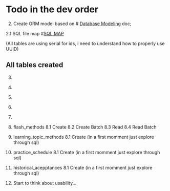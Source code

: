 # Todo in the dev order

2. Create ORM model based on # [Database Modeling](database_modeling.md) doc;

2.1 SQL file map #[SQL MAP](sql_map.sql)



(All tables are using serial for ids, i need to understand how to properly use UUID)

All tables created
---


3. ~~~create flash_card table using diesel engine~~~
4. ~~~create learning topic talbe using diesel engine~~~
5. ~~~create practice_schedule~~~
6. ~~~create historical_acceptances~~~
7. ~~~Create Needed indexes (is not  a must, just try it.. if takes to long go to the next step)~~~

8. flash_methods
    8.1 Create
    8.2 Create Batch
    8.3 Read
    8.4 Read Batch

8. learning_topic_methods
    8.1 Create (in a first momment just explore through sql)

9. practice_schedule
    8.1 Create (in a first momment just explore through sql)

10. historical_acepptances
    8.1 Create (in a first momment just explore through sql)


11. Start to think about usability...

